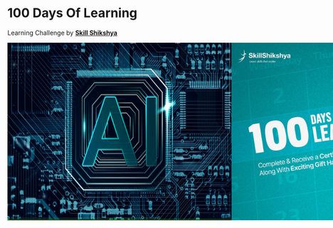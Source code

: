 # **100 Days Of Learning**

Learning Challenge by [**Skill Shikshya**](https://www.linkedin.com/posts/skillshikshya_skillshikshya-skilljourney-100dayschallenge-activity-7272552992774467585-Fes7?utm_source=share&utm_medium=member_desktop)

<div style="display: flex; justify-content: space-around;">
    <img src="./images/ai1.png" alt="AI Engineering" width="100%" height="400" />
    <img src="./images/skillShikshya100DaysOfLearning.jpeg" alt="100 Days of Learning" width="100%" height="400" />
</div>
